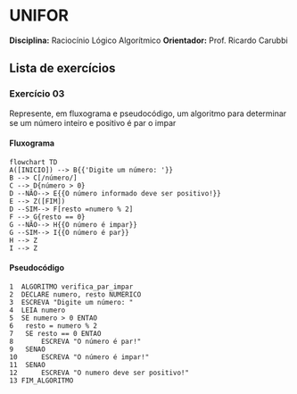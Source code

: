 # UNIFOR
**Disciplina:** Raciocínio Lógico Algorítmico
**Orientador:** Prof. Ricardo Carubbi

## Lista de exercícios
### Exercício 03
Represente, em fluxograma e pseudocódigo, um algoritmo para determinar se um número inteiro e positivo é par o impar

#### Fluxograma
```mermaid
flowchart TD
A([INICIO]) --> B{{'Digite um número: '}}
B --> C[/número/]
C --> D{número > 0}
D --NÃO--> E{{O número informado deve ser positivo!}}
E --> Z([FIM])
D --SIM--> F[resto =numero % 2]
F --> G{resto == 0}
G --NÃO--> H{{O número é impar}}
G --SIM--> I{{O número é par}}
H --> Z
I --> Z
```
#### Pseudocódigo
```
1  ALGORITMO verifica_par_impar
2  DECLARE numero, resto NUMERICO
3  ESCREVA "Digite um número: "
4  LEIA numero
5  SE numero > 0 ENTAO
6	resto = numero % 2
7	SE resto == 0 ENTAO
8		ESCREVA "O número é par!"
9	SENAO
10		ESCREVA "O número é impar!"
11	SENAO
12		ESCREVA "O numero deve ser positivo!"
13 FIM_ALGORITMO
```

